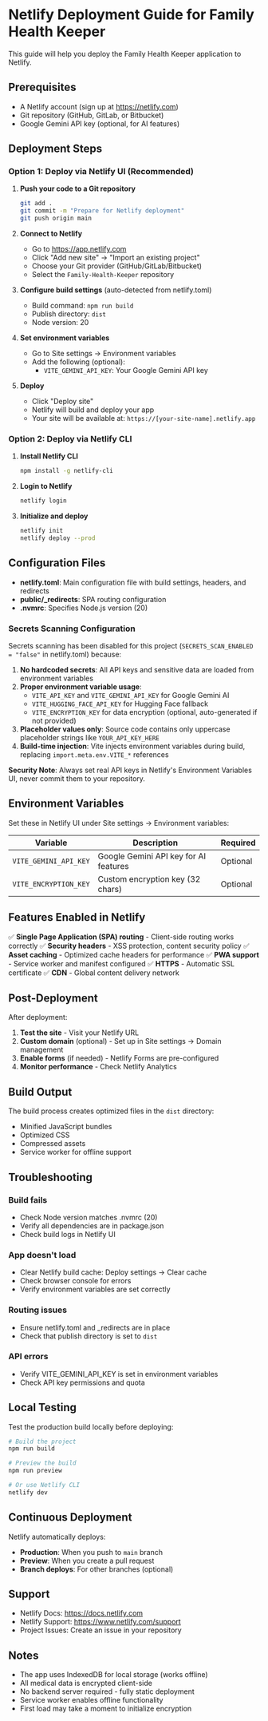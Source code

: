 # Netlify Deployment Guide for Family Health Keeper

This guide will help you deploy the Family Health Keeper application to Netlify.

## Prerequisites

- A Netlify account (sign up at https://netlify.com)
- Git repository (GitHub, GitLab, or Bitbucket)
- Google Gemini API key (optional, for AI features)

## Deployment Steps

### Option 1: Deploy via Netlify UI (Recommended)

1. **Push your code to a Git repository**
   ```bash
   git add .
   git commit -m "Prepare for Netlify deployment"
   git push origin main
   ```

2. **Connect to Netlify**
   - Go to https://app.netlify.com
   - Click "Add new site" → "Import an existing project"
   - Choose your Git provider (GitHub/GitLab/Bitbucket)
   - Select the `Family-Health-Keeper` repository

3. **Configure build settings** (auto-detected from netlify.toml)
   - Build command: `npm run build`
   - Publish directory: `dist`
   - Node version: 20

4. **Set environment variables**
   - Go to Site settings → Environment variables
   - Add the following (optional):
     - `VITE_GEMINI_API_KEY`: Your Google Gemini API key

5. **Deploy**
   - Click "Deploy site"
   - Netlify will build and deploy your app
   - Your site will be available at: `https://[your-site-name].netlify.app`

### Option 2: Deploy via Netlify CLI

1. **Install Netlify CLI**
   ```bash
   npm install -g netlify-cli
   ```

2. **Login to Netlify**
   ```bash
   netlify login
   ```

3. **Initialize and deploy**
   ```bash
   netlify init
   netlify deploy --prod
   ```

## Configuration Files

- **netlify.toml**: Main configuration file with build settings, headers, and redirects
- **public/_redirects**: SPA routing configuration
- **.nvmrc**: Specifies Node.js version (20)

### Secrets Scanning Configuration

Secrets scanning has been disabled for this project (`SECRETS_SCAN_ENABLED = "false"` in netlify.toml) because:

1. **No hardcoded secrets**: All API keys and sensitive data are loaded from environment variables
2. **Proper environment variable usage**: 
   - `VITE_API_KEY` and `VITE_GEMINI_API_KEY` for Google Gemini AI
   - `VITE_HUGGING_FACE_API_KEY` for Hugging Face fallback
   - `VITE_ENCRYPTION_KEY` for data encryption (optional, auto-generated if not provided)
3. **Placeholder values only**: Source code contains only uppercase placeholder strings like `YOUR_API_KEY_HERE`
4. **Build-time injection**: Vite injects environment variables during build, replacing `import.meta.env.VITE_*` references

**Security Note**: Always set real API keys in Netlify's Environment Variables UI, never commit them to your repository.

## Environment Variables

Set these in Netlify UI under Site settings → Environment variables:

| Variable | Description | Required |
|----------|-------------|----------|
| `VITE_GEMINI_API_KEY` | Google Gemini API key for AI features | Optional |
| `VITE_ENCRYPTION_KEY` | Custom encryption key (32 chars) | Optional |

## Features Enabled in Netlify

✅ **Single Page Application (SPA) routing** - Client-side routing works correctly
✅ **Security headers** - XSS protection, content security policy
✅ **Asset caching** - Optimized cache headers for performance
✅ **PWA support** - Service worker and manifest configured
✅ **HTTPS** - Automatic SSL certificate
✅ **CDN** - Global content delivery network

## Post-Deployment

After deployment:

1. **Test the site** - Visit your Netlify URL
2. **Custom domain** (optional) - Set up in Site settings → Domain management
3. **Enable forms** (if needed) - Netlify Forms are pre-configured
4. **Monitor performance** - Check Netlify Analytics

## Build Output

The build process creates optimized files in the `dist` directory:
- Minified JavaScript bundles
- Optimized CSS
- Compressed assets
- Service worker for offline support

## Troubleshooting

### Build fails
- Check Node version matches .nvmrc (20)
- Verify all dependencies are in package.json
- Check build logs in Netlify UI

### App doesn't load
- Clear Netlify build cache: Deploy settings → Clear cache
- Check browser console for errors
- Verify environment variables are set correctly

### Routing issues
- Ensure netlify.toml and _redirects are in place
- Check that publish directory is set to `dist`

### API errors
- Verify VITE_GEMINI_API_KEY is set in environment variables
- Check API key permissions and quota

## Local Testing

Test the production build locally before deploying:

```bash
# Build the project
npm run build

# Preview the build
npm run preview

# Or use Netlify CLI
netlify dev
```

## Continuous Deployment

Netlify automatically deploys:
- **Production**: When you push to `main` branch
- **Preview**: When you create a pull request
- **Branch deploys**: For other branches (optional)

## Support

- Netlify Docs: https://docs.netlify.com
- Netlify Support: https://www.netlify.com/support
- Project Issues: Create an issue in your repository

## Notes

- The app uses IndexedDB for local storage (works offline)
- All medical data is encrypted client-side
- No backend server required - fully static deployment
- Service worker enables offline functionality
- First load may take a moment to initialize encryption
